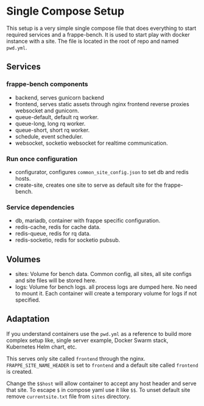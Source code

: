 # Single Compose Setup

This setup is a very simple single compose file that does everything to start required services and a frappe-bench. It is used to start play with docker instance with a site. The file is located in the root of repo and named `pwd.yml`.

## Services

### frappe-bench components

- backend, serves gunicorn backend
- frontend, serves static assets through nginx frontend reverse proxies websocket and gunicorn.
- queue-default, default rq worker.
- queue-long, long rq worker.
- queue-short, short rq worker.
- schedule, event scheduler.
- websocket, socketio websocket for realtime communication.

### Run once configuration

- configurator, configures `common_site_config.json` to set db and redis hosts.
- create-site, creates one site to serve as default site for the frappe-bench.

### Service dependencies

- db, mariadb, container with frappe specific configuration.
- redis-cache, redis for cache data.
- redis-queue, redis for rq data.
- redis-socketio, redis for socketio pubsub.

## Volumes

- sites: Volume for bench data. Common config, all sites, all site configs and site files will be stored here.
- logs: Volume for bench logs. all process logs are dumped here. No need to mount it. Each container will create a temporary volume for logs if not specified.

## Adaptation

If you understand containers use the `pwd.yml` as a reference to build more complex setup like, single server example, Docker Swarm stack, Kubernetes Helm chart, etc.

This serves only site called `frontend` through the nginx. `FRAPPE_SITE_NAME_HEADER` is set to `frontend` and a default site called `frontend` is created.

Change the `$$host` will allow container to accept any host header and serve that site. To escape `$` in compose yaml use it like `$$`. To unset default site remove `currentsite.txt` file from `sites` directory.
